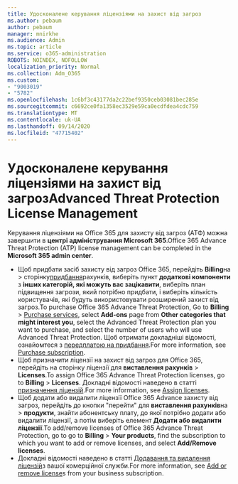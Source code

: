 ```yaml
---
title: Удосконалене керування ліцензіями на захист від загроз
ms.author: pebaum
author: pebaum
manager: mnirkhe
ms.audience: Admin
ms.topic: article
ms.service: o365-administration
ROBOTS: NOINDEX, NOFOLLOW
localization_priority: Normal
ms.collection: Adm_O365
ms.custom:
- "9003019"
- "5782"
ms.openlocfilehash: 1c6bf3c43177da2c22bef9350ceb03081bec285e
ms.sourcegitcommit: c6692ce0fa1358ec3529e59ca0ecdfdea4cdc759
ms.translationtype: MT
ms.contentlocale: uk-UA
ms.lasthandoff: 09/14/2020
ms.locfileid: "47715402"
---
```

# <a name="advanced-threat-protection-license-management"></a><span data-ttu-id="ad937-102">Удосконалене керування ліцензіями на захист від загроз</span><span class="sxs-lookup"><span data-stu-id="ad937-102">Advanced Threat Protection License Management</span></span>

<span data-ttu-id="ad937-103">Керування ліцензіями на Office 365 для захисту від загроз (АТФ) можна завершити в  **центрі адміністрування Microsoft 365**.</span><span class="sxs-lookup"><span data-stu-id="ad937-103">Office 365 Advance Threat Protection (ATP) license management can be completed in the  **Microsoft 365 admin center**.</span></span>

- <span data-ttu-id="ad937-104">Щоб придбати засіб захисту від загроз Office 365, перейдіть **Billing**на  >  сторінку[придбання](https://go.microsoft.com/fwlink/p/?linkid=868433)рахунків, виберіть пункт **додаткові компоненти** з **інших категорій, які можуть вас зацікавити**, виберіть план підвищення загрози, який потрібно придбати, і виберіть кількість користувачів, які будуть використовувати розширений захист від загроз.</span><span class="sxs-lookup"><span data-stu-id="ad937-104">To purchase Office 365 Advance Threat Protection, Go to  **Billing** > [Purchase services](https://go.microsoft.com/fwlink/p/?linkid=868433), select **Add-ons** page from  **Other categories that might interest you**, select the Advanced Threat Protection plan you want to purchase, and select the number of users who will use Advanced Threat Protection.</span></span> <span data-ttu-id="ad937-105">Щоб отримати докладніші відомості, ознайомтеся з [передплатою на придбання](https://docs.microsoft.com/microsoft-365/commerce/subscriptions/upgrade-to-different-plan).</span><span class="sxs-lookup"><span data-stu-id="ad937-105">For more information, see [Purchase subscription](https://docs.microsoft.com/microsoft-365/commerce/subscriptions/upgrade-to-different-plan).</span></span>
- <span data-ttu-id="ad937-106">Щоб призначити ліцензії на захист від загроз для Office 365, перейдіть на сторінку ліцензії для **виставлення рахунків**  >  **Licenses**.</span><span class="sxs-lookup"><span data-stu-id="ad937-106">To assign Office 365 Advance Threat Protection licenses, go to **Billing** > **Licenses**.</span></span> <span data-ttu-id="ad937-107">Докладні відомості наведено в статті  [призначення ліцензій](https://docs.microsoft.com/microsoft-365/admin/manage/assign-licenses-to-users).</span><span class="sxs-lookup"><span data-stu-id="ad937-107">For more information, see  [Assign licenses](https://docs.microsoft.com/microsoft-365/admin/manage/assign-licenses-to-users).</span></span>  
- <span data-ttu-id="ad937-108">Щоб додати або видалити ліцензії Office 365 Advance захисту від загроз, перейдіть до кнопки "перейти" для **виставлення рахунків**на  >  **продукти**, знайти абонентську плату, до якої потрібно додати або видалити ліцензії, а потім виберіть елемент **Додати або видалити ліцензії**.</span><span class="sxs-lookup"><span data-stu-id="ad937-108">To add/remove licenses of Office 365 Advance Threat Protection, go to go to **Billing** > **Your products**, find the subscription to which you want to add or remove licenses, and select **Add/Remove licenses**.</span></span>  
- <span data-ttu-id="ad937-109">Докладні відомості наведено в статті [Додавання та видалення ліцензій](https://docs.microsoft.com/microsoft-365/commerce/licenses/buy-licenses?view=o365-worldwide#add-or-remove-licenses-for-your-business-subscription)з вашої комерційної служби.</span><span class="sxs-lookup"><span data-stu-id="ad937-109">For more information, see [Add or remove license](https://docs.microsoft.com/microsoft-365/commerce/licenses/buy-licenses?view=o365-worldwide#add-or-remove-licenses-for-your-business-subscription)s from your business subscription.</span></span>
